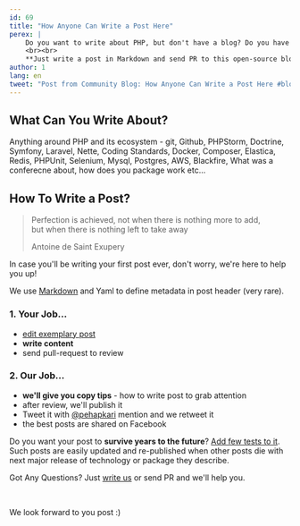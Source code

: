 ```yaml
---
id: 69
title: "How Anyone Can Write a Post Here"
perex: |
    Do you want to write about PHP, but don't have a blog? Do you have some ideas you'd like to share, but don't have time and know-how to spread them over social networks? Do you want to share your ideas to hunders of listening programmers?
    <br><br>
    **Just write a post in Markdown and send PR to this open-source blog.**
author: 1
lang: en
tweet: "Post from Community Blog: How Anyone Can Write a Post Here #blogging #open"
---
```


## What Can You Write About?

Anything around PHP and its ecosystem - git, Github, PHPStorm, Doctrine, Symfony, Laravel, Nette, Coding Standards, Docker, Composer, Elastica, Redis, PHPUnit, Selenium, Mysql, Postgres, AWS, Blackfire, What was a conferecne about, how does you package work etc...

## How To Write a Post?

<blockquote class="blockquote">
    Perfection is achieved, not when there is nothing more to add,<br>
    but when there is nothing left to take away
    <p class="blockquote-footer">Antoine de Saint Exupery</p>
</blockquote>

In case you'll be writing your first post ever, don't worry, we're here to help you up!

We use [Markdown](https://guides.github.com/features/mastering-markdown/#examples) and Yaml to define metadata in post header (very rare).

### 1. Your Job...

- [edit exemplary post](https://github.com/pehapkari/pehapkari.cz/edit/master/statie/source/_posts/2019/2019-12-31-new-post.md)
- **write content**
- send pull-request to review

### 2. Our Job...

- **we'll give you copy tips** - how to write post to grab attention
- after review, we'll publish it
- Tweet it with [@pehapkari](https://twitter.com/pehapkari) mention and we retweet it
- the best posts are shared on Facebook


Do you want your post to **survive years to the future**? [Add few tests to it](/blog/2017/01/12/why-articles-with-code-examples-should-be-CI-tested/). Such posts are easily updated and re-published when other posts die with next major release of technology or package they describe.

Got Any Questions? Just [write us](mailto:tomas@pehpkari.cz) or send PR and we'll help you.

<br>

We look forward to you post :)
